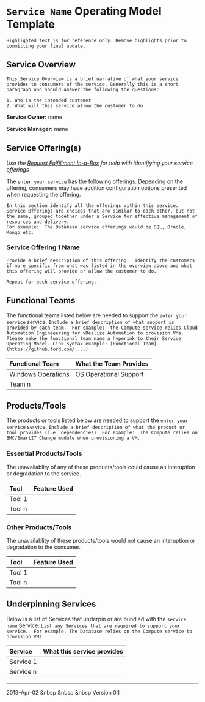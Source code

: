 # `Service Name` Operating Model Template

`Highlighted text is for reference only. Remove highlights prior to committing your final update.`

## Service Overview
`This Service Overview is a brief narrative of what your service provides to consumers of the service. Generally this is a short paragraph and should answer the following the questions:`

`1. Who is the intended customer`<br>
`2. What will this service allow the customer to do`

**Service Owner:** name

**Service Manager:** name

## Service Offering(s)
*Use the [Request Fulfillment In-a-Box](http://www.google.com) for help with identifying your service offerings*

The `enter your service` has the following offerings. Depending on the offering, consumers may have addition configuration options presented when requesting the offering.

`In this section identify all the offerings within this service.  Service Offerings are choices that are similar to each other, but not the same, grouped together under a Service for effective management of resources and delivery.`<br>
`For example:  The Database service offerings would be SQL, Oracle, Mongo etc.` 

### Service Offering 1 Name
`Provide a brief description of this offering.  Identify the customers if more specific from what was listed in the overview above and what this offering will provide or allow the customer to do.`

`Repeat for each service offering.`

## Functional Teams
The functional teams listed below are needed to support the `enter your service` service.  `Include a brief description of what support is provided by each team.  For example:  the Compute service relies Cloud Automation Engineeering for vRealize Automation to provision VMs.  Please make the functional team name a hyperink to their Service Operating Model. Link syntax example: [Functional Team](https://github.ford.com/....)` 

|Functional Team|What the Team Provides|
|:---|:---|
|[Windows Operations](http://www.google.com)|OS Operational Support|
|Team n||

## Products/Tools
The products or tools listed below are needed to support the `enter your service` service.  `Include a brief description of what the product or tool provides (i.e. dependencies). For example:  The Compute relies on BMC/SmartIT Change module when provisioning a VM.`

### Essential Products/Tools

The unavailablity of any of these products/tools could cause an interuption or degradation to the service.

|Tool|Feature Used|
|:---|:---|
|Tool 1||
|Tool n||

### Other Products/Tools

The unavailablity of these products/tools would not cause an interuption or degradation to the consumer.

|Tool|Feature Used|
|:---|--|
|Tool 1||
|Tool n||

## Underpinning Services
Below is a list of Services that underpin or are bundled with the `service name` Service.
`List any Services that are required to support your service.  For example: The Database relies on the Compute service to provision VMs.`

|Service|What this service provides|
|:---|:---|
|Service 1||
|Service n||

***
2019-Apr-02 &nbsp &nbsp &nbsp Version 0.1
